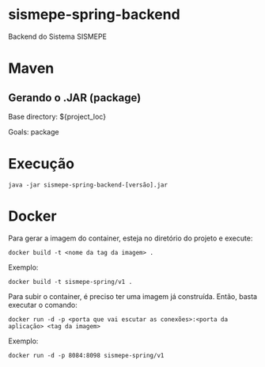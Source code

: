 # sismepe-spring-backend
Backend do Sistema SISMEPE

# Maven
## Gerando o .JAR (package)

Base directory: ${project_loc}

Goals: package

# Execução
```
java -jar sismepe-spring-backend-[versão].jar
```

# Docker
Para gerar a imagem do container, esteja no diretório do projeto e execute:
```
docker build -t <nome da tag da imagem> .
```
Exemplo:
```
docker build -t sismepe-spring/v1 .
```

Para subir o container, é preciso ter uma imagem já construída. Então, basta executar o comando:
```
docker run -d -p <porta que vai escutar as conexões>:<porta da aplicação> <tag da imagem>
```
Exemplo:
```
docker run -d -p 8084:8098 sismepe-spring/v1
```